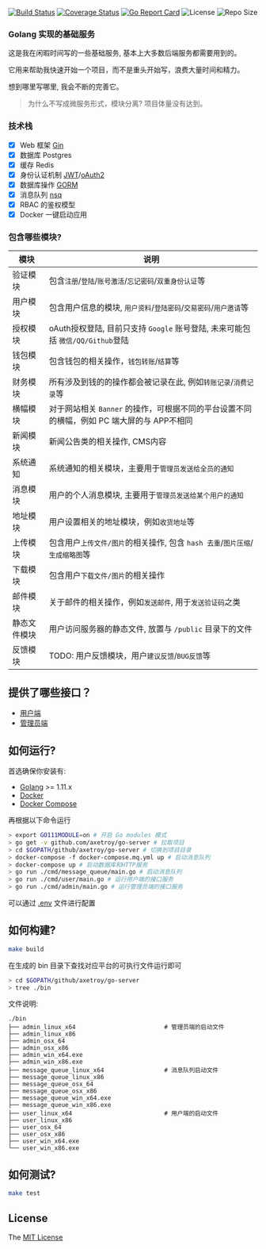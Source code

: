 [![Build Status](https://travis-ci.com/axetroy/go-server.svg?token=QMG6TLRNwECnaTsy6ssj&branch=master)](https://travis-ci.com/axetroy/go-server)
[![Coverage Status](https://coveralls.io/repos/github/axetroy/go-server/badge.svg?branch=master)](https://coveralls.io/github/axetroy/go-server?branch=master)
[![Go Report Card](https://goreportcard.com/badge/github.com/axetroy/go-server)](https://goreportcard.com/report/github.com/axetroy/go-server)
![License](https://img.shields.io/github/license/axetroy/go-server.svg)
![Repo Size](https://img.shields.io/github/repo-size/axetroy/go-server.svg)

### Golang 实现的基础服务

这是我在闲暇时间写的一些基础服务, 基本上大多数后端服务都需要用到的。

它用来帮助我快速开始一个项目，而不是重头开始写，浪费大量时间和精力。

想到哪里写哪里, 我会不断的完善它。

> 为什么不写成微服务形式，模块分离? 项目体量没有达到。

### 技术栈

- [x] Web 框架 [Gin](https://github.com/gin-gonic/gin)
- [x] 数据库 Postgres
- [x] 缓存 Redis
- [x] 身份认证机制 [JWT](http://jwt.io)/[oAuth2](https://oauth.net/2/)
- [x] 数据库操作 [GORM](https://github.com/jinzhu/gorm)
- [x] 消息队列 [nsq](https://github.com/nsqio/nsq)
- [x] RBAC 的鉴权模型
- [x] Docker 一键启动应用

### 包含哪些模块?

| 模块         | 说明                                                                                       |
| ------------ | ------------------------------------------------------------------------------------------ |
| 验证模块     | 包含`注册`/`登陆`/`账号激活`/`忘记密码`/`双重身份认证`等                                   |
| 用户模块     | 包含用户信息的模块, `用户资料`/`登陆密码`/`交易密码`/`用户邀请`等                          |
| 授权模块     | oAuth授权登陆, 目前只支持 `Google` 账号登陆, 未来可能包括 `微信/QQ/Github`登陆             |
| 钱包模块     | 包含钱包的相关操作，`钱包转账`/`结算`等                                                    |
| 财务模块     | 所有涉及到钱的的操作都会被记录在此, 例如`转账记录`/`消费记录`等                            |
| 横幅模块     | 对于网站相关 `Banner` 的操作，可根据不同的平台设置不同的横幅，例如 PC 端大屏的与 APP不相同 |
| 新闻模块     | 新闻公告类的相关操作, CMS内容                                                              |
| 系统通知     | 系统通知的相关模块，主要用于`管理员发送给全员的通知`                                       |
| 消息模块     | 用户的个人消息模块, 主要用于`管理员发送给某个用户的通知`                                   |
| 地址模块     | 用户设置相关的地址模块，例如`收货地址`等                                                   |
| 上传模块     | 包含用户`上传文件/图片`的相关操作, 包含 `hash 去重`/`图片压缩`/`生成缩略图`等              |
| 下载模块     | 包含用户`下载文件/图片`的相关操作                                                          |
| 邮件模块     | 关于邮件的相关操作，例如`发送邮件`, 用于`发送验证码`之类                                   |
| 静态文件模块 | 用户访问服务器的静态文件, 放置与 `/public` 目录下的文件                                    |
| 反馈模块     | TODO: 用户反馈模块，用户`建议反馈`/`BUG反馈`等                                            |

## 提供了哪些接口？

- [用户端](docs/user_api.md)
- [管理员端](docs/admin_api.md)

## 如何运行?

首选确保你安装有:

- [Golang](https://golang.org/) >= 1.11.x
- [Docker](https://www.docker.com/)
- [Docker Compose](https://docs.docker.com/compose/)

再根据以下命令运行

```bash
> export GO111MODULE=on # 开启 Go modules 模式
> go get -v github.com/axetroy/go-server # 拉取项目
> cd $GOPATH/github/axetroy/go-server # 切换到项目目录
> docker-compose -f docker-compose.mq.yml up # 启动消息队列
> docker-compose up # 启动数据库和HTTP服务
> go run ./cmd/message_queue/main.go # 启动消息队列
> go run ./cmd/user/main.go # 运行用户端的接口服务
> go run ./cmd/admin/main.go # 运行管理员端的接口服务
```

可以通过 [.env](.env) 文件进行配置

## 如何构建?

```bash
make build
```

在生成的 bin 目录下查找对应平台的可执行文件运行即可

```bash
> cd $GOPATH/github/axetroy/go-server
> tree ./bin
```

文件说明:

```
./bin
├── admin_linux_x64                         # 管理员端的启动文件
├── admin_linux_x86
├── admin_osx_64
├── admin_osx_x86
├── admin_win_x64.exe
├── admin_win_x86.exe
├── message_queue_linux_x64                 # 消息队列启动文件
├── message_queue_linux_x86
├── message_queue_osx_64
├── message_queue_osx_x86
├── message_queue_win_x64.exe
├── message_queue_win_x86.exe
├── user_linux_x64                          # 用户端的启动文件
├── user_linux_x86
├── user_osx_64
├── user_osx_x86
├── user_win_x64.exe
└── user_win_x86.exe
```

## 如何测试?

```bash
make test
```

## License

The [MIT License](https://github.com/axetroy/go-server/blob/master/LICENSE)
